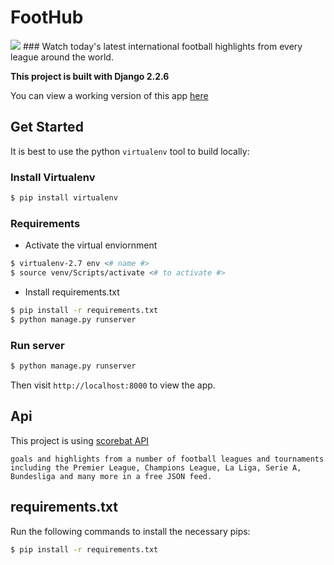 
  
  # FootHub
<img src="https://i.ibb.co/BzH097v/Untitled-1.png"> 
### Watch today's latest international football highlights from every league around the world. 


**This project is built with Django 2.2.6**

You can view a working version of this app
[here](https://foothubfc.herokuapp.com/)



## Get Started

It is best to use the python `virtualenv` tool to build locally:

### Install Virtualenv

```sh
$ pip install virtualenv
```

### Requirements

- Activate the virtual enviornment

```sh
$ virtualenv-2.7 env <# name #>
$ source venv/Scripts/activate <# to activate #>
```

- Install requirements.txt

```sh
$ pip install -r requirements.txt
$ python manage.py runserver
```

### Run server

```sh
$ python manage.py runserver
```

Then visit `http://localhost:8000` to view the app. 


## Api

This project is using [scorebat API](https://www.scorebat.com/video-api/v1/)


``
goals and highlights from a number of football leagues and tournaments including the Premier League, Champions League, La Liga, Serie A, Bundesliga and many more in a free JSON feed.
``


## requirements.txt

Run the following
commands to install the necessary pips:

```sh
$ pip install -r requirements.txt
```







